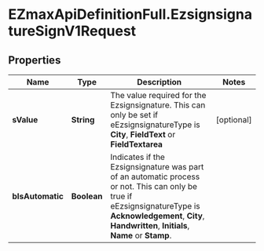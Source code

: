 # EZmaxApiDefinitionFull.EzsignsignatureSignV1Request

## Properties

Name | Type | Description | Notes
------------ | ------------- | ------------- | -------------
**sValue** | **String** | The value required for the Ezsignsignature.  This can only be set if eEzsignsignatureType is **City**, **FieldText** or **FieldTextarea** | [optional] 
**bIsAutomatic** | **Boolean** | Indicates if the Ezsignsignature was part of an automatic process or not.  This can only be true if eEzsignsignatureType is **Acknowledgement**, **City**, **Handwritten**, **Initials**, **Name** or **Stamp**.  | 


